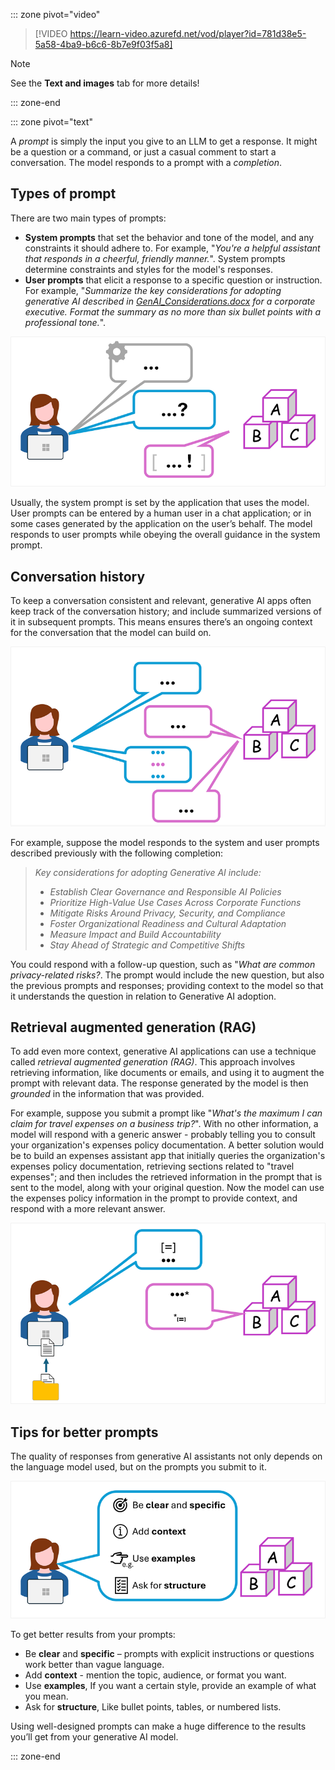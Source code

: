 ::: zone pivot="video"

>[!VIDEO https://learn-video.azurefd.net/vod/player?id=781d38e5-5a58-4ba9-b6c6-8b7e9f03f5a8]

> [!NOTE]
> See the **Text and images** tab for more details!

::: zone-end

::: zone pivot="text"

A *prompt* is simply the input you give to an LLM to get a response. It might be a question or a command, or just a casual comment to start a conversation. The model responds to a prompt with a *completion*.

## Types of prompt

There are two main types of prompts:

- **System prompts** that set the behavior and tone of the model, and any constraints it should adhere to. For example, "*You're a helpful assistant that responds in a cheerful, friendly manner.*". System prompts determine constraints and styles for the model's responses.
- **User prompts** that elicit a response to a specific question or instruction. For example, "*Summarize the key considerations for adopting generative AI described in <u>GenAI_Considerations.docx</u> for a corporate executive. Format the summary as no more than six bullet points with a professional tone.*".

![Diagram of a system and user prompt.](../media/system-prompt.png)

Usually, the system prompt is set by the application that uses the model. User prompts can be entered by a human user in a chat application; or in some cases generated by the application on the user’s behalf. The model responds to user prompts while obeying the overall guidance in the system prompt.

## Conversation history

To keep a conversation consistent and relevant, generative AI apps often keep track of the conversation history; and include summarized versions of it in subsequent prompts. This means ensures there’s an ongoing context for the conversation that the model can build on.

![Diagram of a conversation with multiple prompts and completions.](../media/conversation-history.png)

For example, suppose the model responds to the system and user prompts described previously with the following completion:

> *Key considerations for adopting Generative AI include:*
>
> - *Establish Clear Governance and Responsible AI Policies*
> - *Prioritize High-Value Use Cases Across Corporate Functions*
> - *Mitigate Risks Around Privacy, Security, and Compliance*
> - *Foster Organizational Readiness and Cultural Adaptation*
> - *Measure Impact and Build Accountability*
> - *Stay Ahead of Strategic and Competitive Shifts*

You could respond with a follow-up question, such as "*What are common privacy-related risks?*. The prompt would include the new question, but also the previous prompts and responses; providing context to the model so that it understands the question in relation to Generative AI adoption.

## Retrieval augmented generation (RAG)

To add even more context, generative AI applications can use a technique called *retrieval augmented generation (RAG)*. This approach involves retrieving information, like documents or emails, and using it to augment the prompt with relevant data. The response generated by the model is then *grounded* in the information that was provided.

For example, suppose you submit a prompt like "*What's the maximum I can claim for travel expenses on a business trip?*". With no other information, a model will respond with a generic answer - probably telling you to consult your organization's expenses policy documentation. A better solution would be to build an expenses assistant app that initially queries the organization's expenses policy documentation, retrieving sections related to "travel expenses"; and then includes the retrieved information in the prompt that is sent to the model, along with your original question. Now the model can use the expenses policy information in the prompt to provide context, and respond with a more relevant answer.

![Diagram of a retrieval augmented generation being used to provide context in a prompt.](../media/retrieval-augmented-generation.png)

## Tips for better prompts

The quality of responses from generative AI assistants not only depends on the language model used, but on the prompts you submit to it.

![Diagram of a clear and specific prompt with context, examples, and a request for structure.](../media/writing-prompts.png)

To get better results from your prompts:

- Be **clear** and **specific** – prompts with explicit instructions or questions work better than vague language.
- Add **context** - mention the topic, audience, or format you want.
- Use **examples**, If you want a certain style, provide an example of what you mean.
- Ask for **structure**, Like bullet points, tables, or numbered lists.

Using well-designed prompts can make a huge difference to the results you’ll get from your generative AI model.

::: zone-end